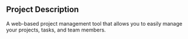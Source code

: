 ## Project Description
A web-based project management tool that allows you to easily manage your projects, tasks, and team members.
